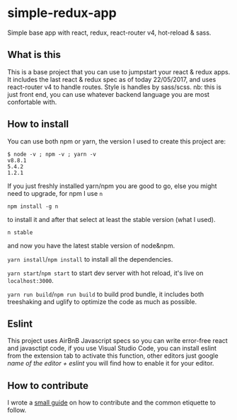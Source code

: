 # simple-redux-app
Simple base app with react, redux, react-router v4, hot-reload &amp; sass.

## What is this
This is a base project that you can use to jumpstart your react & redux apps.
It includes the last react & redux spec as of today 22/05/2017, and uses react-router v4 to handle routes.
Style is handles by sass/scss.
nb: this is just front end, you can use whatever backend language you are most confortable with.

## How to install
You can use both npm or yarn, the version I used to create this project are:

```
$ node -v ; npm -v ; yarn -v
v8.8.1
5.4.2
1.2.1
```
If you just freshly installed yarn/npm you are good to go, else you might need to upgrade, for npm I use `n`

```
npm install -g n
```
to install it and after that select at least the stable version (what I used).

```
n stable
```

and now you have the latest stable version of node&npm.


`yarn install`/`npm install` to install all the dependencies.


`yarn start`/`npm start` to start dev server with hot reload, it's live on `localhost:3000`.


`yarn run build`/`npm run build` to build prod bundle, it includes both treeshaking and uglify to optimize the code as much as possible.

## Eslint

This project uses AirBnB Javascript specs so you can write error-free react and javasctipt code, if you use Visual Studio Code, you can install eslint from the extension tab to activate this function, other editors just google _name of the editor + eslint_ you will find how to enable it for your editor.

## How to contribute

I wrote a [small guide](https://medium.com/@francesco.agnoletto/how-to-not-f-up-your-local-files-with-git-part-1-e0756c88fd3c) on how to contribute and the common etiquette to follow.

